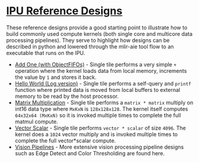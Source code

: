 <!---//===- README.md --------------------------*- Markdown -*-===//
//
// This file is licensed under the Apache License v2.0 with LLVM Exceptions.
// See https://llvm.org/LICENSE.txt for license information.
// SPDX-License-Identifier: Apache-2.0 WITH LLVM-exception
//
// Copyright (C) 2022, Advanced Micro Devices, Inc.
// 
//===----------------------------------------------------------------------===//-->

# <ins>IPU Reference Designs</ins>

These reference designs provide a good starting point to illustrate how to build commonly used compute kernels (both single core and multicore data processing pipelines). They serve to highlight how designs can be described in python and lowered through the mlir-aie tool flow to an executable that runs on the IPU. 

* [Add One (with ObjectFIFOs)](./add_one_objFifo) - Single tile performs a very simple `+` operation where the kernel loads data from local memory, increments the value by `1` and stores it back.
* [Hello World (Log version)](./log_hello_world) - Single tile performs a self-query and `printf` function where printed data is moved from local buffers to external memory to be read by the host processor.
* [Matrix Multiplication](./matrix_multiplication) - Single tile performs a `matrix * matrix` multiply on int16 data type where `MxKxN` is `128x128x128`. The kernel itself computes `64x32x64 (MxKxN)` so it is invoked multiple times to complete the full matmul compute.
* [Vector Scalar](./vector_scalar) - Single tile performs `vector * scalar` of size `4096`. The kernel does a `1024` vector multiply and is invoked multiple times to complete the full vector*scalar compute.
* [Vision Pipelines](./vision_pipelines) - More extensive vision processing pipeline designs such as Edge Detect and Color Thresholding are found here.

